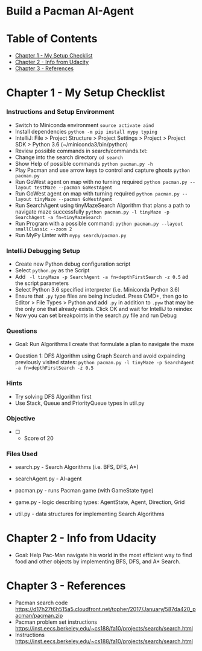 # Build a Pacman AI-Agent

# Table of Contents
  * [Chapter 1 - My Setup Checklist](#chapter-1)
  * [Chapter 2 - Info from Udacity](#chapter-2)
  * [Chapter 3 - References](#chapter-3)

# Chapter 1 - My Setup Checklist <a id="chapter-1"></a>

### Instructions and Setup Environment
* Switch to Miniconda environment
    `source activate aind`
* Install dependencies `python -m pip install mypy typing`
* IntelliJ: File > Project Structure > Project Settings > Project > Project SDK > Python 3.6 (~/miniconda3/bin/python)
* Review possible commands in search/commands.txt:
* Change into the search directory `cd search`
* Show Help of possible commands `python pacman.py -h`
* Play Pacman and use arrow keys to control and capture ghosts `python pacman.py`
* Run GoWest agent on map with no turning required `python pacman.py --layout testMaze --pacman GoWestAgent`
* Run GoWest agent on map with turning required `python pacman.py --layout tinyMaze --pacman GoWestAgent`
* Run SearchAgent using tinyMazeSearch Algorithm that plans a path to navigate maze successfully
    `python pacman.py -l tinyMaze -p SearchAgent -a fn=tinyMazeSearch`
* Run Program with a possible command: `python pacman.py --layout smallClassic --zoom 2`
* Run MyPy Linter with `mypy search/pacman.py`

### IntelliJ Debugging Setup

* Create new Python debug configuration script
* Select `python.py` as the Script
* Add ` -l tinyMaze -p SearchAgent -a fn=depthFirstSearch -z 0.5` ad the script parameters
* Select Python 3.6 specified interpreter (i.e. Miniconda Python 3.6)
* Ensure that `.py` type files are being included. Press CMD+, then go to Editor > File Types > Python and
add `.py` in addition to `.pyw` that may be the only one that already exists. Click OK and wait for IntelliJ to reindex
* Now you can set breakpoints in the search.py file and run Debug

### Questions

* Goal: Run Algorithms I create that formulate a plan to navigate the maze

* Question 1: DFS Algorithm using Graph Search and avoid expainding previously
visited states:
    `python pacman.py -l tinyMaze -p SearchAgent -a fn=depthFirstSearch -z 0.5`

### Hints

* Try solving DFS Algorithm first
* Use Stack, Queue and PriorityQueue types in util.py

### Objective

* [ ] - Score of 20

### Files Used

* search.py         - Search Algorithms (i.e. BFS, DFS, A*)
* searchAgent.py    - AI-agent

* pacman.py         - runs Pacman game (with GameState type)
* game.py           - logic describing types: AgentState, Agent, Direction, Grid
* util.py           - data structures for implementing Search Algorithms

# Chapter 2 - Info from Udacity <a id="chapter-2"></a>

* Goal: Help Pac-Man navigate his world in the most efficient way to
find food and other objects by implementing BFS, DFS, and A\* Search.

# Chapter 3 - References <a id="chapter-3"></a>

* Pacman search code https://d17h27t6h515a5.cloudfront.net/topher/2017/January/587da420_pacman/pacman.zip
* Pacman problem set instructions https://inst.eecs.berkeley.edu/~cs188/fa10/projects/search/search.html
* Instructions https://inst.eecs.berkeley.edu/~cs188/fa10/projects/search/search.html